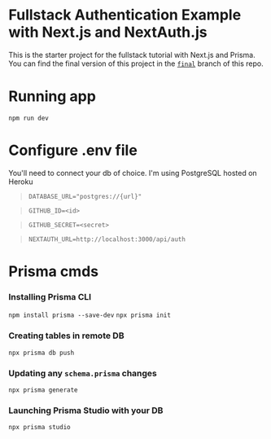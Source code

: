 # Fullstack Authentication Example with Next.js and NextAuth.js

This is the starter project for the fullstack tutorial with Next.js and Prisma. You can find the final version of this project in the [`final`](https://github.com/prisma/blogr-nextjs-prisma/tree/final) branch of this repo.

# Running app

`npm run dev`

# Configure .env file

You'll need to connect your db of choice. I'm using PostgreSQL hosted on Heroku

> `DATABASE_URL="postgres://{url}"`

> `GITHUB_ID=<id>`

> `GITHUB_SECRET=<secret>`

> `NEXTAUTH_URL=http://localhost:3000/api/auth`

# Prisma cmds

### Installing Prisma CLI

`npm install prisma --save-dev`
`npx prisma init`

### Creating tables in remote DB

`npx prisma db push`

### Updating any `schema.prisma` changes

`npx prisma generate`

### Launching Prisma Studio with your DB

`npx prisma studio`
